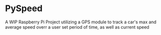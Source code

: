 # PySpeed

A WIP Raspberry Pi Project utilizing a GPS module to track a car's max and average speed overr a user set period of time, as well as current speed
